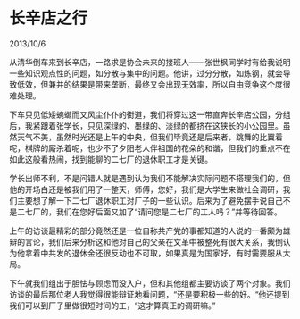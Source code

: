 # 长辛店之行
2013/10/6

从清华倒车来到长辛店，一路求是协会未来的接班人——张世枫同学时有给我说明一些知识观点性的问题，如分散与集中的问题。他讲，过分分散，如炼钢，就会导致低效，但兼并的结果是带来垄断，最终又会出现无效率，所以自由竞争这个度很难处理。

下车只见低矮蜿蜒而又风尘仆仆的街道，我们将穿过这一带直奔长辛店公园，分组后，我紧跟着张学长，只见深绿的、墨绿的、淡绿的都挤在这狭长的小公园里。虽然天气不美，虽然时光还是上午的中央，但我们毕竟还是后来者，跳舞的比翼着呢，棋牌的厮杀着呢，也少不了夕阳老人伴祖国的花朵的和谐，但我们的重点不在如此这般看热闹，找到能聊的二七厂的退休职工才是关键。

学长出师不利，不是问错人就是遇到认为我们不能解决实际问题不搭理我们的，但他的开场白还是被我们用了一整天，师傅，您好，我们是大学生来做社会调研，我们主要想了解一下二七厂退休职工对厂子的一些认识。后来为了避免摆手说自己不是二七厂的，我们在您好后面又加了“请问您是二七厂的工人吗？”并等待回答。

上午的访谈最精彩的部分竟然还是一位自称共产党的事都知道的人说的一番颇为雄辩的言论，我们后来分析这和他对自己的父亲在文革中被整死有很大关系，我倒认为他拿着中共发的退休金还很反动也不可取，如果真是为国家好，有时需要服从大局。

下午就我们组出于胆怯与顾虑而没入户，但和其他组都主要访谈了两个对象。我们访谈的最后那位老人我觉得很能辩证地看问题，“还是要积极一些的好。“他还提到我们可以到厂子里做很短时间的工，“这才算真正的调研嘛。”

